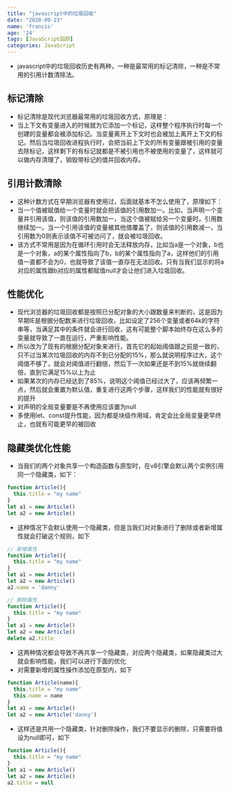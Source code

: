 ```yaml
---
title: "javascript中的垃圾回收"
date: "2020-09-23"
name: 'francis'
age: '24'
tags: [JavaScript回顾]
categories: JavaScript
---
```


- javascript中的垃圾回收历史有两种，一种是最常用的标记清除，一种是不常用的引用计数清除法。

## 标记清除

- 标记清除是现代浏览器最常用的垃圾回收方式，原理是：
- 当上下文有变量进入的时候就为它添加一个标记，这样整个程序执行时每一个创建的变量都会被添加标记。当变量离开上下文时也会被加上离开上下文的标记。然后当垃圾回收进程执行时，会把当前上下文的所有变量跟被引用的变量去除标记，这样剩下的有标记就都是不被引用也不被使用的变量了，这样就可以做内存清理了，销毁带标记的值并回收内存。

## 引用计数清除

- 这种计数方式在早期浏览器有使用过，后面就基本不怎么使用了，原理如下：
- 当一个值被赋值给一个变量时就会把该值的引用数加一。比如，当声明一个变量并引用该值，则该值的引用数加一，当这个值被赋给另一个变量时，引用数继续加一。当一个引用该值的变量被其他值覆盖了，则该值的引用数减一，当引用数为0则表示该值不可被访问了，就会被垃圾回收。
- 该方式不常用是因为在循环引用时会无法释放内存，比如当a是一个对象，b也是一个对象，a的某个属性指向了b，b的某个属性指向了a，这样他们的引用值一直都不会为0，也就导致了该值一直存在无法回收。只有当我们显示的将a对应的属性跟b对应的属性都赋值null才会让他们进入垃圾回收。

## 性能优化

- 现代浏览器的垃圾回收都是按照已分配对象的大小跟数量来判断的，这是因为早期IE是根据分配数来进行垃圾回收，比如设定了256个变量或者64k的字符串等，当满足其中的条件就会进行回收，这有可能整个脚本始终存在这么多的变量就导致了一直在运行，严重影响性能。
- 所以改为了现有的根据分配对象来进行，首先它的起始阈值跟之前是一致的，只不过当某次垃圾回收的内存不到已分配的15%，那么就说明程序过大，这个阈值不够了，就会对阈值进行翻倍，然后下一次如果还是不到15%就继续翻倍，直到它满足15%以上为止
- 如果某次的内存已经达到了85%，说明这个阈值已经过大了，应该再频繁一点，然后就会重置为默认值，重复进行这两个步骤，这样我们的性能就有很好的提升
- 对声明的全局变量要是不再使用应该置为null
- 多使用let、const提升性能，因为都是块级作用域，肯定会比全局变量更早终止，也就有可能更早的被回收

## 隐藏类优化性能

- 当我们的两个对象共享一个构造函数与原型时，在v8引擎会默认两个实例引用同一个隐藏类，如下：

```js
function Article(){
  this.title = "my name"
}
let a1 = new Article()
let a2 = new Article()
```

- 这种情况下会默认使用一个隐藏类，但是当我们对对象进行了删除或者新增属性就会打破这个规则，如下

```js
// 新增属性
function Article(){
  this.title = "my name"
}
let a1 = new Article()
let a2 = new Article()
a2.name = 'danny'

// 删除属性
function Article(){
  this.title = "my name"
}
let a1 = new Article()
let a2 = new Article()
delete a2.title
```

- 这两种情况都会导致不再共享一个隐藏类，对应两个隐藏类，如果隐藏类过大就会影响性能，我们可以进行下面的优化
- 对需要新增的属性操作添加在原型内，如下

```js
function Article(name){
  this.title = "my name"
  this.name = name
}
let a1 = new Article()
let a2 = new Article('danny')
```

- 这样还是共用一个隐藏类，针对删除操作，我们不要显示的删除，只需要将值设为null即可，如下

```js
function Article(){
  this.title = "my name"
}
let a1 = new Article()
let a2 = new Article()
a2.title = null
```